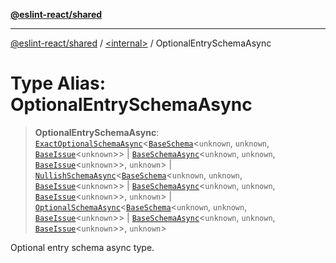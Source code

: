 [**@eslint-react/shared**](../../README.md)

***

[@eslint-react/shared](../../README.md) / [\<internal\>](../README.md) / OptionalEntrySchemaAsync

# Type Alias: OptionalEntrySchemaAsync

> **OptionalEntrySchemaAsync**: [`ExactOptionalSchemaAsync`](../interfaces/ExactOptionalSchemaAsync.md)\<[`BaseSchema`](../interfaces/BaseSchema.md)\<`unknown`, `unknown`, [`BaseIssue`](../interfaces/BaseIssue.md)\<`unknown`\>\> \| [`BaseSchemaAsync`](../interfaces/BaseSchemaAsync.md)\<`unknown`, `unknown`, [`BaseIssue`](../interfaces/BaseIssue.md)\<`unknown`\>\>, `unknown`\> \| [`NullishSchemaAsync`](../interfaces/NullishSchemaAsync.md)\<[`BaseSchema`](../interfaces/BaseSchema.md)\<`unknown`, `unknown`, [`BaseIssue`](../interfaces/BaseIssue.md)\<`unknown`\>\> \| [`BaseSchemaAsync`](../interfaces/BaseSchemaAsync.md)\<`unknown`, `unknown`, [`BaseIssue`](../interfaces/BaseIssue.md)\<`unknown`\>\>, `unknown`\> \| [`OptionalSchemaAsync`](../interfaces/OptionalSchemaAsync.md)\<[`BaseSchema`](../interfaces/BaseSchema.md)\<`unknown`, `unknown`, [`BaseIssue`](../interfaces/BaseIssue.md)\<`unknown`\>\> \| [`BaseSchemaAsync`](../interfaces/BaseSchemaAsync.md)\<`unknown`, `unknown`, [`BaseIssue`](../interfaces/BaseIssue.md)\<`unknown`\>\>, `unknown`\>

Optional entry schema async type.
